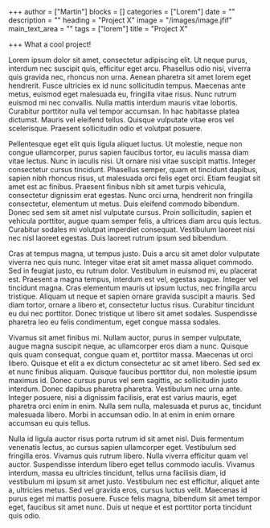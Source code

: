 +++
author = ["Martin"]
blocks = []
categories = ["Lorem"]
date = ""
description = ""
heading = "Project X"
image = "/images/image.jfif"
main_text_area = ""
tags = ["lorem"]
title = "Project X"

+++
What a cool project!

Lorem ipsum dolor sit amet, consectetur adipiscing elit. Ut neque purus, interdum nec suscipit quis, efficitur eget arcu. Phasellus odio nisi, viverra quis gravida nec, rhoncus non urna. Aenean pharetra sit amet lorem eget hendrerit. Fusce ultricies ex id nunc sollicitudin tempus. Maecenas ante metus, euismod eget malesuada eu, fringilla vitae risus. Nunc rutrum euismod mi nec convallis. Nulla mattis interdum mauris vitae lobortis. Curabitur porttitor nulla vel tempor accumsan. In hac habitasse platea dictumst. Mauris vel eleifend tellus. Quisque vulputate vitae eros vel scelerisque. Praesent sollicitudin odio et volutpat posuere.

Pellentesque eget elit quis ligula aliquet luctus. Ut molestie, neque non congue ullamcorper, purus sapien faucibus tortor, eu iaculis massa diam vitae lectus. Nunc in iaculis nisi. Ut ornare nisi vitae suscipit mattis. Integer consectetur cursus tincidunt. Phasellus semper, quam et tincidunt dapibus, sapien nibh rhoncus risus, ut malesuada orci felis eget orci. Etiam feugiat sit amet est ac finibus. Praesent finibus nibh sit amet turpis vehicula, consectetur dignissim erat egestas. Nunc orci urna, hendrerit non fringilla consectetur, elementum ut metus. Duis eleifend commodo bibendum. Donec sed sem sit amet nisl vulputate cursus. Proin sollicitudin, sapien et vehicula porttitor, augue quam semper felis, a ultrices diam arcu quis lectus. Curabitur sodales mi volutpat imperdiet consequat. Vestibulum laoreet nisi nec nisl laoreet egestas. Duis laoreet rutrum ipsum sed bibendum.

Cras at tempus magna, ut tempus justo. Duis a arcu sit amet dolor vulputate viverra nec quis nunc. Integer vitae erat sit amet massa aliquet commodo. Sed in feugiat justo, eu rutrum dolor. Vestibulum in euismod mi, eu placerat est. Praesent a magna tempus, interdum est vel, egestas augue. Integer vel tincidunt magna. Cras elementum mauris ut ipsum luctus, nec fringilla arcu tristique. Aliquam ut neque et sapien ornare gravida suscipit a mauris. Sed diam tortor, ornare a libero et, consectetur luctus risus. Curabitur tincidunt eu dui nec porttitor. Donec tristique ut libero sit amet sodales. Suspendisse pharetra leo eu felis condimentum, eget congue massa sodales.

Vivamus sit amet finibus mi. Nullam auctor, purus in semper vulputate, augue magna suscipit neque, ac ullamcorper eros diam a nunc. Quisque quis quam consequat, congue quam et, porttitor massa. Maecenas ut orci libero. Quisque et elit a ex dictum consectetur ac sit amet libero. Sed sed ex et nunc finibus aliquam. Quisque faucibus porttitor dui, non molestie ipsum maximus id. Donec cursus purus vel sem sagittis, ac sollicitudin justo interdum. Donec dapibus pharetra pharetra. Vestibulum nec urna ante. Integer posuere, nisi a dignissim facilisis, erat est varius mauris, eget pharetra orci enim in enim. Nulla sem nulla, malesuada et purus ac, tincidunt malesuada libero. Morbi in accumsan odio. In at enim in enim ornare accumsan eu quis tellus.

Nulla id ligula auctor risus porta rutrum id sit amet nisl. Duis fermentum venenatis lectus, ac cursus sapien ullamcorper eget. Vestibulum sed fringilla eros. Vivamus quis rutrum libero. Nulla viverra efficitur quam vel auctor. Suspendisse interdum libero eget tellus commodo iaculis. Vivamus interdum, massa eu ultricies tincidunt, tellus urna facilisis diam, id vestibulum mi ipsum sit amet justo. Vestibulum nec est efficitur, aliquet ante a, ultricies metus. Sed vel gravida eros, cursus luctus velit. Maecenas id purus eget mi mattis posuere. Fusce felis magna, bibendum sit amet tempor eget, faucibus sit amet nunc. Duis ut neque et est porttitor porta tincidunt quis odio.